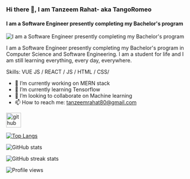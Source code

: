 ### Hi there 👋, I am Tanzeem Rahat- aka TangoRomeo
#### I am a Software Engineer presently completing my Bachelor's program
![I am a Software Engineer presently completing my Bachelor's program](https://arturssmirnovs.github.io/github-profile-readme-generator/images/banner.png)

I am a Software Engineer presently completing my Bachelor's program in Computer Science and Software Engineering. I am a student for life and I am still learning everything, every day, everywhere. 

Skills: VUE JS / REACT / JS / HTML / CSS/

- 🔭 I’m currently working on MERN stack 
- 🌱 I’m currently learning Tensorflow 
- 👯 I’m looking to collaborate on Machine learning 
- 📫 How to reach me: tanzeemrahat80@gmail.com 


[<img src='https://cdn.jsdelivr.net/npm/simple-icons@3.0.1/icons/github.svg' alt='github' height='40'>](https://github.com/TangoRomeo80)  

[![Top Langs](https://github-readme-stats.vercel.app/api/top-langs/?username=TangoRomeo80)](https://github.com/anuraghazra/github-readme-stats)

![GitHub stats](https://github-readme-stats.vercel.app/api?username=TangoRomeo80&show_icons=true)  

![GitHub streak stats](https://github-readme-streak-stats.herokuapp.com/?user=TangoRomeo80)  

![Profile views](https://gpvc.arturio.dev/TangoRomeo80)  
